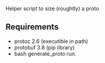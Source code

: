 Helper script to size (roughtly) a proto 
## Requirements 
- protoc 2.6 (executible in path)
- protobuf 3.8 (pip library)
- bash generate_proto run.